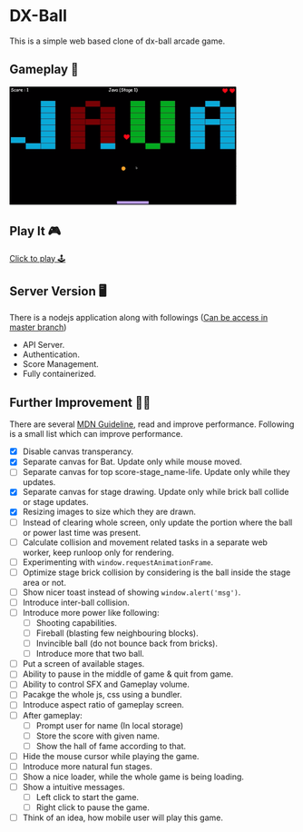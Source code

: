 # DX-Ball

This is a simple web based clone of dx-ball arcade game.

## Gameplay 🎥

[<img src="./screenshots/gameplay_screenshot_1.png" alt="Watch on youtube" width="400"/>](https://www.youtube.com/watch?v=bP4f78ZB80g)

## Play It 🎮
[Click to play 🕹](https://ratulsharker.github.io/dx-ball/)

## Server Version 🖥

There is a nodejs application along with followings ([Can be access in master branch](https://github.com/ratulSharker/dx-ball/tree/master))

 - API Server.
 - Authentication.
 - Score Management.
 - Fully containerized.

## Further Improvement 🧑‍💻

There are several [MDN Guideline](https://developer.mozilla.org/en-US/docs/Web/API/Canvas_API/Tutorial/Optimizing_canvas), read and improve performance. Following is a small list which can improve performance.

- [x] Disable canvas transperancy.
- [x] Separate canvas for Bat. Update only while mouse moved.
- [ ] Separate canvas for top score-stage_name-life. Update only while they updates.
- [x] Separate canvas for stage drawing. Update only while brick ball collide or stage updates.
- [x] Resizing images to size which they are drawn.
- [ ] Instead of clearing whole screen, only update the portion where the ball or power last time was present.
- [ ] Calculate collision and movement related tasks in a separate web worker, keep runloop only for rendering.
- [ ] Experimenting with `window.requestAnimationFrame`.
- [ ] Optimize stage brick collision by considering is the ball inside the stage area or not.
- [ ] Show nicer toast instead of showing `window.alert('msg')`.
- [ ] Introduce inter-ball collision.
- [ ] Introduce more power like following:
  - [ ] Shooting capabilities.
  - [ ] Fireball (blasting few neighbouring blocks).
  - [ ] Invincible ball (do not bounce back from bricks).
  - [ ] Introduce more that two ball.
- [ ] Put a screen of available stages.
- [ ] Ability to pause in the middle of game & quit from game.
- [ ] Ability to control SFX and Gameplay volume.
- [ ] Pacakge the whole js, css using a bundler.
- [ ] Introduce aspect ratio of gameplay screen.
- [ ] After gameplay:
  - [ ] Prompt user for name (In local storage)
  - [ ] Store the score with given name.
  - [ ] Show the hall of fame according to that.
- [ ] Hide the mouse cursor while playing the game.
- [ ] Introduce more natural fun stages.
- [ ] Show a nice loader, while the whole game is being loading.
- [ ] Show a intuitive messages.
  - [ ] Left click to start the game.
  - [ ] Right click to pause the game.
- [ ] Think of an idea, how mobile user will play this game.